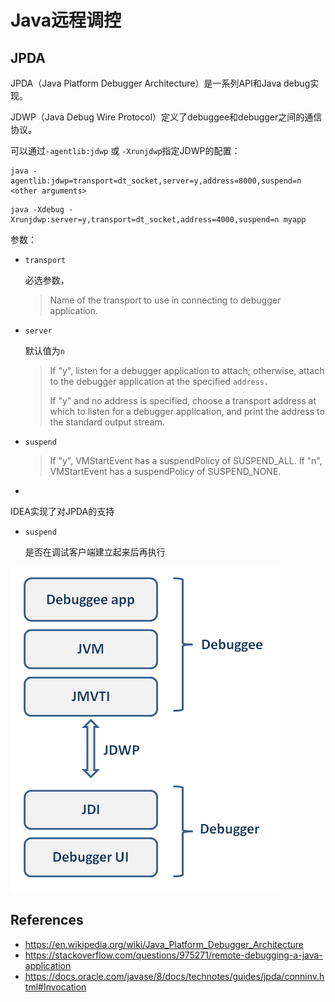 # Java远程调控

## JPDA

JPDA（Java Platform Debugger Architecture）是一系列API和Java debug实现。

JDWP（Java Debug Wire Protocol）定义了debuggee和debugger之间的通信协议。

可以通过`-agentlib:jdwp` 或 `-Xrunjdwp`指定JDWP的配置：

```
java -agentlib:jdwp=transport=dt_socket,server=y,address=8000,suspend=n <other arguments>
```

```
java -Xdebug -Xrunjdwp:server=y,transport=dt_socket,address=4000,suspend=n myapp
```

参数：

- `transport`

  必选参数，

  >Name of the transport to use in connecting to debugger application. 

- `server`

  默认值为`n`

  > If "y", listen for a debugger application to attach; otherwise, attach to the debugger application at the specified `address. `
  >
  > If "y" and no address is specified, choose a transport address at which to listen for a debugger application, and print the address to the standard output stream.

- `suspend`

  > If "y", VMStartEvent has a suspendPolicy of SUSPEND_ALL. If "n", VMStartEvent has a suspendPolicy of SUSPEND_NONE.

- 

IDEA实现了对JPDA的支持





- `suspend`

  是否在调试客户端建立起来后再执行



![JPDA_architecture](Java%E8%BF%9C%E7%A8%8B%E8%B0%83%E6%8E%A7_assets/JPDA_architecture.png)

## References

- https://en.wikipedia.org/wiki/Java_Platform_Debugger_Architecture
- https://stackoverflow.com/questions/975271/remote-debugging-a-java-application
- https://docs.oracle.com/javase/8/docs/technotes/guides/jpda/conninv.html#Invocation